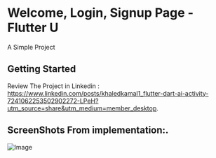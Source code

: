 # Welcome, Login, Signup Page - Flutter U

A Simple Project

## Getting Started

Review The Project in Linkedin : https://www.linkedin.com/posts/khaledkamal1_flutter-dart-ai-activity-7241062253502902272-LPeH?utm_source=share&utm_medium=member_desktop.

## ScreenShots From implementation:.

![Image](https://github.com/user-attachments/assets/ac210545-d883-4c5d-b419-b84900e5013b)
